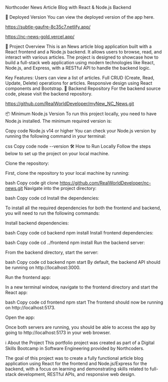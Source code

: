 Northcoder News Article Blog with React & Node.js Backend

🚀 Deployed Version
You can view the deployed version of the app here.

https://subtle-gaufre-8c35c7.netlify.app/

https://nc-news-gold.vercel.app/


📖 Project Overview
This is an News article blog application built with a React frontend and a Node.js backend. It allows users to browse, read, and interact with various articles. The project is designed to showcase how to build a full-stack web application using modern technologies like React, Node.js, and Express, with a RESTful API to handle the backend logic.

Key Features:
Users can view a list of articles.
Full CRUD (Create, Read, Update, Delete) operations for articles.
Responsive design using React components and Bootstrap.
🔧 Backend Repository
For the backend source code, please visit the backend repository.

https://github.com/RealWorldDeveloper/myNew_NC_News.git

📦 Minimum Node.js Version
To run this project locally, you need to have Node.js installed. The minimum required version is:

Copy code
Node.js v14 or higher
You can check your Node.js version by running the following command in your terminal:

css
Copy code
node --version
🛠️ How to Run Locally
Follow the steps below to set up the project on your local machine.

Clone the repository:

First, clone the repository to your local machine by running:

bash
Copy code
git clone <https://github.com/RealWorldDeveloper/nc-news.git>
Navigate into the project directory:

bash
Copy code
cd <your-project-name>
Install the dependencies:

To install all the required dependencies for both the frontend and backend, you will need to run the following commands:

Install backend dependencies:

bash
Copy code
cd backend
npm install
Install frontend dependencies:

bash
Copy code
cd ../frontend
npm install
Run the backend server:

From the backend directory, start the server:

bash
Copy code
cd backend
npm start
By default, the backend API should be running on http://localhost:3000.

Run the frontend app:

In a new terminal window, navigate to the frontend directory and start the React app:

bash
Copy code
cd frontend
npm start
The frontend should now be running on http://localhost:5173.

Open the app:

Once both servers are running, you should be able to access the app by going to http://localhost:5173 in your web browser.

ℹ️ About the Project
This portfolio project was created as part of a Digital Skills Bootcamp in Software Engineering provided by Northcoders.

The goal of this project was to create a fully functional article blog application using React for the frontend and Node.js/Express for the backend, with a focus on learning and demonstrating skills related to full-stack development, RESTful APIs, and responsive web design.
